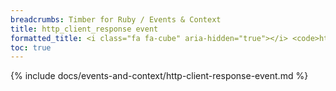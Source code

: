 ```yaml
---
breadcrumbs: Timber for Ruby / Events & Context
title: http_client_response event
formatted_title: <i class="fa fa-cube" aria-hidden="true"></i> <code>http_client_response</code> event
toc: true
---
```


{% include docs/events-and-context/http-client-response-event.md %}